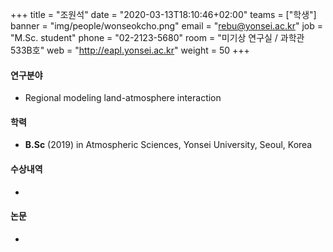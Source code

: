+++
title = "조원석"
date = "2020-03-13T18:10:46+02:00"
teams = ["학생"]
banner = "img/people/wonseokcho.png"
email = "rebu@yonsei.ac.kr"
job = "M.Sc. student"
phone = "02-2123-5680"
room = "미기상 연구실 / 과학관 533B호"
web = "http://eapl.yonsei.ac.kr"
weight = 50
+++

#### 연구분야
 + Regional modeling land-atmosphere interaction

#### 학력
 + **B.Sc** (2019) in Atmospheric Sciences, Yonsei University, Seoul, Korea

#### 수상내역
 +
#### 논문
 +
